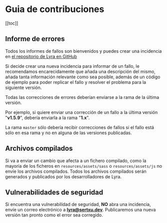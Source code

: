 # Guia de contribuciones
[[toc]]

## Informe de errores

Todos los informes de fallos son bienvenidos y puedes crear una incidencia en [el repositorio de Lyra en GitHub](https://github.com/sertxudeveloper/Lyra/issues)

Si decide crear una nueva incidencia para informar de un fallo, le recomendamos encarecidamente que añada una descripción del mismo, añada tanta información relevante como sea posible, además de un código de ejemplo para poder replicar el fallo y resolver el problema para la siguiente versión.

Todas las correcciones de errores deberían enviarse a la rama de la última versión.

Por ejemplo, si quiere enviar una corrección de un fallo a la última versión "**v1.5.9**", debería enviarla a la rama "**1.x**".

La rama `master` sólo debería recibir correcciones de fallos si el fallo está sólo en esa rama y no en alguna de las versiones publicadas.

## Archivos compilados

Si va a enviar un cambio que afecta a un fichero compilado, como la mayoría de los ficheros en `resources/assets/sass` o `resources/assets/js` no envíe los archivos compilados.
Todos los archivos compilados serán generados y publicados por los desarrolladores de Lyra.

## Vulnerabilidades de seguridad

Si encuentra una vulnerabilidad de seguridad, **NO** abra una incidencia, envíe un correo electrónico a **lyra@sertxu.dev**.
Publicaremos una nueva versión tan pronto como el error sea corregido.
